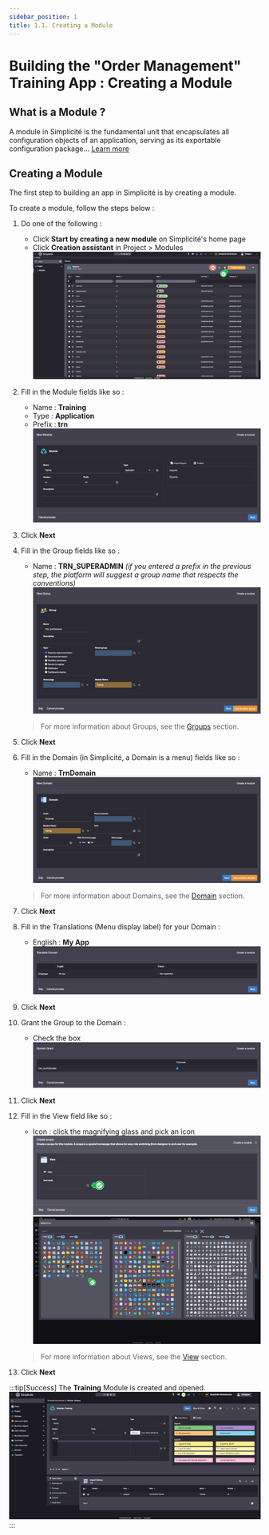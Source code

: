 ```yaml
---
sidebar_position: 1
title: 1.1. Creating a Module
---
```


# Building the "Order Management" Training App : Creating a Module

## What is a Module ?

A module in Simplicité is the fundamental unit that encapsulates all configuration objects of an application, serving as its exportable configuration package... [Learn more](/make/project/module)

## Creating a Module

The first step to building an app in Simplicité is by creating a module.  

To create a module, follow the steps below :

1. Do one of the following :
    - Click **Start by creating a new module** on Simplicité's home page
    - Click **Creation assistant** in Project > Modules 
    ![](img/module/creation_assistant.png)
2. Fill in the Module fields like so :
    - Name : **Training**
    - Type : **Application**
    - Prefix : **trn**  
    ![](img/module/module.png)
3. Click **Next**
4. Fill in the Group fields like so :
    - Name : **TRN_SUPERADMIN** *(if you entered a prefix in the previous step, the platform will suggest a group name that respects the conventions)*  
        ![](img/module/group.png)
    > For more information about Groups, see the [Groups](/make/usersrights/groups) section. 

5. Click **Next**
6. Fill in the Domain (in Simplicité, a Domain is a menu) fields like so :
    - Name : **TrnDomain**  
        ![](img/module/domain.png)
    > For more information about Domains, see the [Domain](/make/businessobjects/domains) section. 
7. Click **Next**
8. Fill in the Translations (Menu display label) for your Domain :
    - English : **My App**  
         ![](img/module/translate.png)
9. Click **Next**
10. Grant the Group to the Domain :
    - Check the box  
         ![](img/module/grant.png)
11. Click **Next**
12. Fill in the View field like so :
    - Icon : click the magnifying glass and pick an icon
        ![](img/module/scope.png)
        ![](img/module/scope-2.png)
    > For more information about Views, see the [View](/make/userinterface/views/home-page) section.
13. Click **Next**

:::tip[Success]
The <b>Training</b> Module is created and opened.
    ![](img/module/success.png)
:::
